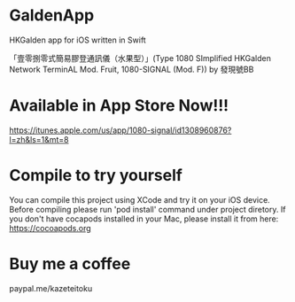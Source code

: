 # GaldenApp
HKGalden app for iOS written in Swift

「壹零捌零式簡易膠登通訊儀（水果型）」(Type 1080 SImplified HKGalden Network TerminAL Mod. Fruit, 1080-SIGNAL (Mod. F))
by 發現號BB

# Available in App Store Now!!!
https://itunes.apple.com/us/app/1080-signal/id1308960876?l=zh&ls=1&mt=8

# Compile to try yourself
You can compile this project using XCode and try it on your iOS device. Before compiling please run 'pod install' command under project diretory. If you don't have cocapods installed in your Mac, please install it from here: https://cocoapods.org

# Buy me a coffee
paypal.me/kazeteitoku
